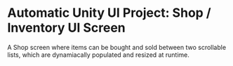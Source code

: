 # Automatic Unity UI Project: Shop / Inventory UI Screen

A Shop screen where items can be bought and sold between two scrollable lists, which are dynamiacally populated and resized at runtime. 
